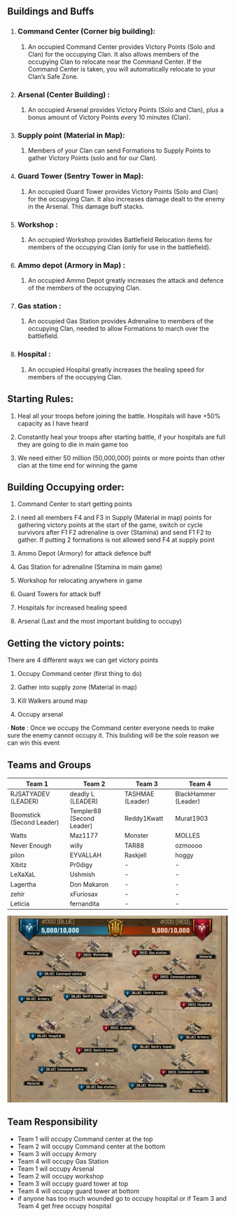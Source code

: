## **Buildings and Buffs**

1.  ### **Command Center (Corner big building):**

    1.  An occupied Command Center provides Victory Points (Solo and Clan) for the occupying Clan. It also allows members of the occupying Clan to relocate near the Command Center. If the Command Center is taken, you will automatically relocate to your Clan’s Safe Zone.

2.  ### **Arsenal (Center Building) :**

    1.  An occupied Arsenal provides Victory Points (Solo and Clan), plus a bonus amount of Victory Points every 10 minutes (Clan).

3.  ### **Supply point (Material in Map):**

    1.  Members of your Clan can send Formations to Supply Points to gather Victory Points (solo and for our Clan).

4.  ### **Guard Tower (Sentry Tower in Map):**

    1.  An occupied Guard Tower provides Victory Points (Solo and Clan) for the occupying Clan. It also increases damage dealt to the enemy in the Arsenal. This damage buff stacks.

5.  ### **Workshop :**

    1.  An occupied Workshop provides Battlefield Relocation items for members of the occupying Clan (only for use in the battlefield).

6.  ### **Ammo depot (Armory in Map) :**

    1.  An occupied Ammo Depot greatly increases the attack and defence of the members of the occupying Clan.

7.  ### **Gas station :**

    1.  An occupied Gas Station provides Adrenaline to members of the occupying Clan, needed to allow Formations to march over the battlefield.

8.  ### **Hospital :**

    1.  An occupied Hospital greatly increases the healing speed for members of the occupying Clan.

##  **Starting Rules:**

1.  Heal all your troops before joining the battle. Hospitals will have +50% capacity as I have heard

2.  Constantly heal your troops after starting battle, if your hospitals are full they are going to die in main game too

3.  We need either 50 million (50,000,000) points or more points than other clan at the time end for winning the game

## **Building Occupying order:**

1.  Command Center to start getting points

2.  I need all members F4 and F3 in Supply (Material in map) points for gathering victory points at the start of the game, switch or cycle survivors after F1 F2 adrenaline is over (Stamina) and send F1 F2 to gather. If putting 2 formations is not allowed send F4 at supply point

3.  Ammo Depot (Armory) for attack defence buff

4.  Gas Station for adrenaline (Stamina in main game)

5.  Workshop for relocating anywhere in game

6.  Guard Towers for attack buff

7.  Hospitals for increased healing speed

8.  Arsenal (Last and the most important building to occupy)



## **Getting the victory points:**

There are 4 different ways we can get victory points

1.  Occupy Command center (first thing to do)

2.  Gather into supply zone (Material in map)

3.  Kill Walkers around map

4.  Occupy arsenal

· **Note** : Once we occupy the Command center everyone needs to make sure the enemy cannot occupy it. This building will be the sole reason we can win this event

## **Teams and Groups**
| Team 1 | Team 2 | Team 3 | Team 4 |
| ------------ | ------------ | ------------ | ------------ |
| RJSATYADEV (LEADER) | deadly L (LEADER) | TASHMAE (Leader) | BlackHammer (Leader) |
| Boomstick (Second Leader) | Templer88 (Second Leader) | Reddy1Kwatt | Murat1903 |
| Watts | Maz1177 | Monster | MOLLES |
| Never Enough | willy | TAR88 | ozmoooo |
| pilon | EYVALLAH | Raskjell | hoggy |
| Xibitz | Pr0digy | - | - |
| LeXaXaL | Ushmish | - | - |
| Lagertha | Don Makaron | - | - |
| zehir | xFuriosax | - | - |
| Leticia | fernandita | - | - |

![BattleField](Battlefield.jpg)

## Team Responsibility
- Team 1 will occupy Command center at the top
- Team 2 will occupy Command center at the bottom
- Team 3 will occupy Armory
- Team 4 will occupy Gas Station
- Team 1 wil occupy Arsenal
- Team 2 will occupy workshop
- Team 3 will occupy guard tower at top
- Team 4 will occupy guard tower at bottom
- if anyone has too much wounded go to occupy hospital or if Team 3 and Team 4 get free occupy hospital
